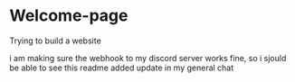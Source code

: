 # Welcome-page
Trying to build a website

i am making sure the webhook to my discord server works fine, so i sjould be able to see this readme added update in my general chat

